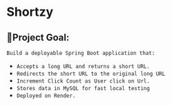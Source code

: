 # Shortzy
## 🎫Project Goal:

`Build a deployable Spring Boot application that:`

- `Accepts a long URL and returns a short URL.`
- `Redirects the short URL to the original long URL`
- `Increment Click Count as User click on Url.`
- `Stores data in MySQL for fast local testing`
- `Deployed on Render.`
